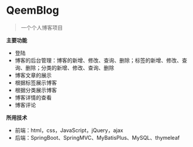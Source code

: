 # QeemBlog

> 一个个人博客项目

**主要功能**

- 登陆
- 博客的后台管理：博客的新增、修改、查询、删除；标签的新增、修改、查询、删除；分类的新增、修改、查询、删除
- 博客文章的展示
- 根据标签展示博客
- 根据分类展示博客
- 博客详情的查看
- 博客评论

**所用技术**

- 前端：html，css，JavaScript，jQuery，ajax
- 后端：SpringBoot、SpringMVC、MyBatisPlus、MySQL、thymeleaf
